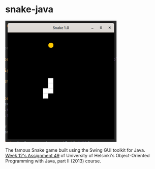 # snake-java

![Week 12, Assignment 49](https://github.com/vgnh/snake-java/blob/main/snake-1.0.png?raw=true)

The famous Snake game built using the Swing GUI toolkit for Java.\
[Week 12's Assignment 49](https://materiaalit.github.io/2013-oo-programming/part2/week-12/#55) of University of Helsinki's Object-Oriented Programming with Java, part II (2013) course.
